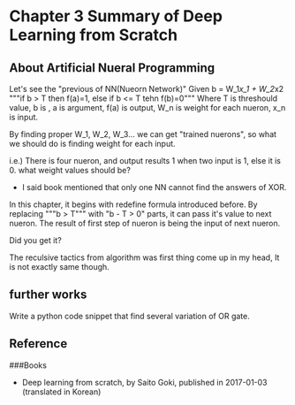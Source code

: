 # Chapter 3 Summary of Deep Learning from Scratch

## About Artificial Nueral Programming
Let's see the "previous of NN(Nueorn Network)"
Given b = W_1*x_1 + W_2*x2
"""if b > T then f(a)=1, else if b <= T tehn f(b)=0"""
Where T is threshould value, b is , a is argument,  f(a) is output, W_n is weight for each nueron, x_n is input.

By finding proper W_1, W_2, W_3... we can get "trained nuerons", so what we should do is finding weight for each input.

i.e.) There is four nueron, and output results 1 when two input is 1, else it is 0. what weight values should be?

+ I said book mentioned that only one NN cannot find the answers of XOR.

In this chapter, it begins with redefine formula introduced before.
By replacing """b > T""" with "b - T > 0" parts, it can pass it's value to next nueron. The result of first step of nueron is being the input of next nueron. 

Did you get it? 

The reculsive tactics from algorithm was first thing come up in my head, It is not exactly same though.

## further works
Write a python code snippet that find several variation of OR gate.

## Reference
###Books
- Deep learning from scratch, by Saito Goki, published in 2017-01-03 (translated in Korean)